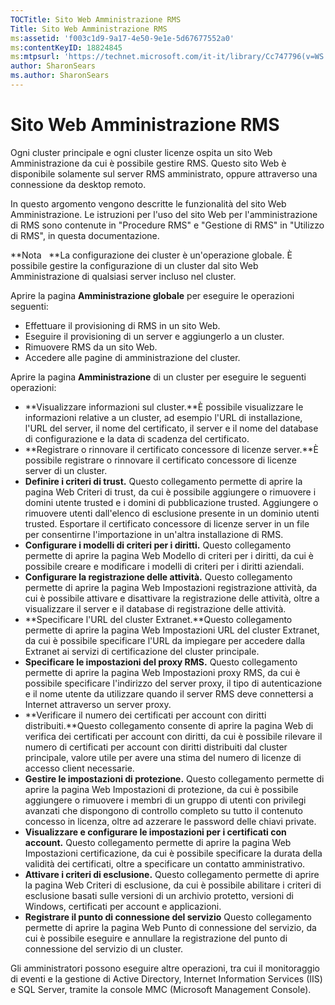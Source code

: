 ```yaml
---
TOCTitle: Sito Web Amministrazione RMS
Title: Sito Web Amministrazione RMS
ms:assetid: 'f003c1d9-9a17-4e50-9e1e-5d67677552a0'
ms:contentKeyID: 18824845
ms:mtpsurl: 'https://technet.microsoft.com/it-it/library/Cc747796(v=WS.10)'
author: SharonSears
ms.author: SharonSears
---
```


Sito Web Amministrazione RMS
============================

Ogni cluster principale e ogni cluster licenze ospita un sito Web Amministrazione da cui è possibile gestire RMS. Questo sito Web è disponibile solamente sul server RMS amministrato, oppure attraverso una connessione da desktop remoto.

In questo argomento vengono descritte le funzionalità del sito Web Amministrazione. Le istruzioni per l'uso del sito Web per l'amministrazione di RMS sono contenute in "Procedure RMS" e "Gestione di RMS" in "Utilizzo di RMS", in questa documentazione.

**Nota   **La configurazione dei cluster è un'operazione globale. È possibile gestire la configurazione di un cluster dal sito Web Amministrazione di qualsiasi server incluso nel cluster.

Aprire la pagina **Amministrazione globale** per eseguire le operazioni seguenti:

-   Effettuare il provisioning di RMS in un sito Web.
-   Eseguire il provisioning di un server e aggiungerlo a un cluster.
-   Rimuovere RMS da un sito Web.
-   Accedere alle pagine di amministrazione del cluster.

Aprire la pagina **Amministrazione** di un cluster per eseguire le seguenti operazioni:

-   **Visualizzare informazioni sul cluster.**È possibile visualizzare le informazioni relative a un cluster, ad esempio l'URL di installazione, l'URL del server, il nome del certificato, il server e il nome del database di configurazione e la data di scadenza del certificato.
-   **Registrare o rinnovare il certificato concessore di licenze server.**È possibile registrare o rinnovare il certificato concessore di licenze server di un cluster.
-   **Definire i criteri di trust.** Questo collegamento permette di aprire la pagina Web Criteri di trust, da cui è possibile aggiungere o rimuovere i domini utente trusted e i domini di pubblicazione trusted. Aggiungere o rimuovere utenti dall'elenco di esclusione presente in un dominio utenti trusted. Esportare il certificato concessore di licenze server in un file per consentirne l'importazione in un'altra installazione di RMS.
-   **Configurare i modelli di criteri per i diritti.** Questo collegamento permette di aprire la pagina Web Modello di criteri per i diritti, da cui è possibile creare e modificare i modelli di criteri per i diritti aziendali.
-   **Configurare la registrazione delle attività.** Questo collegamento permette di aprire la pagina Web Impostazioni registrazione attività, da cui è possibile attivare e disattivare la registrazione delle attività, oltre a visualizzare il server e il database di registrazione delle attività.
-   **Specificare l'URL del cluster Extranet.**Questo collegamento permette di aprire la pagina Web Impostazioni URL del cluster Extranet, da cui è possibile specificare l'URL da impiegare per accedere dalla Extranet ai servizi di certificazione del cluster principale.
-   **Specificare le impostazioni del proxy RMS.** Questo collegamento permette di aprire la pagina Web Impostazioni proxy RMS, da cui è possibile specificare l'indirizzo del server proxy, il tipo di autenticazione e il nome utente da utilizzare quando il server RMS deve connettersi a Internet attraverso un server proxy.
-   **Verificare il numero dei certificati per account con diritti distribuiti.**Questo collegamento consente di aprire la pagina Web di verifica dei certificati per account con diritti, da cui è possibile rilevare il numero di certificati per account con diritti distribuiti dal cluster principale, valore utile per avere una stima del numero di licenze di accesso client necessarie.
-   **Gestire le impostazioni di protezione.** Questo collegamento permette di aprire la pagina Web Impostazioni di protezione, da cui è possibile aggiungere o rimuovere i membri di un gruppo di utenti con privilegi avanzati che dispongono di controllo completo su tutto il contenuto concesso in licenza, oltre ad azzerare le password delle chiavi private.
-   **Visualizzare e configurare le impostazioni per i certificati con account.** Questo collegamento permette di aprire la pagina Web Impostazioni certificazione, da cui è possibile specificare la durata della validità dei certificati, oltre a specificare un contatto amministrativo.
-   **Attivare i criteri di esclusione.** Questo collegamento permette di aprire la pagina Web Criteri di esclusione, da cui è possibile abilitare i criteri di esclusione basati sulle versioni di un archivio protetto, versioni di Windows, certificati per account e applicazioni.
-   **Registrare il punto di connessione del servizio** Questo collegamento permette di aprire la pagina Web Punto di connessione del servizio, da cui è possibile eseguire e annullare la registrazione del punto di connessione del servizio di un cluster.

Gli amministratori possono eseguire altre operazioni, tra cui il monitoraggio di eventi e la gestione di Active Directory, Internet Information Services (IIS) e SQL Server, tramite la console MMC (Microsoft Management Console).
